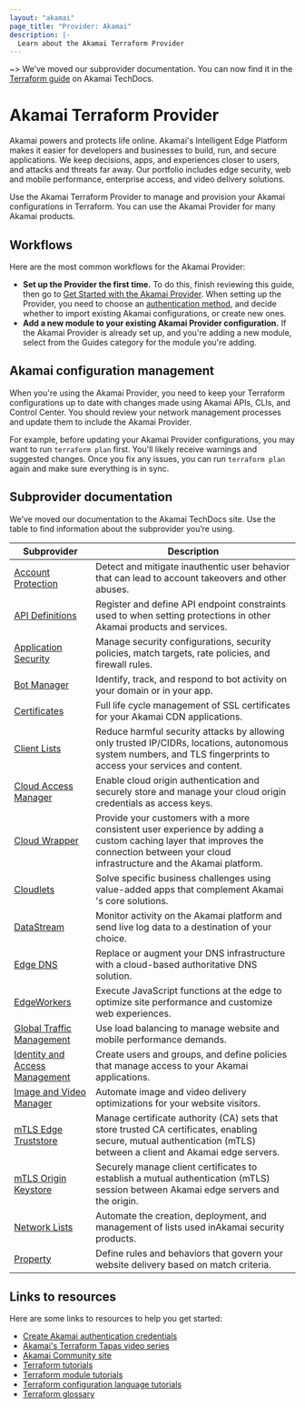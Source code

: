 ```yaml
---
layout: "akamai"
page_title: "Provider: Akamai"
description: |-
  Learn about the Akamai Terraform Provider
---
```


~> We’ve moved our subprovider documentation. You can now find it in the [Terraform guide](https://techdocs.akamai.com/terraform/docs/overview) on Akamai TechDocs.

# Akamai Terraform Provider

Akamai powers and protects life online. Akamai's Intelligent Edge Platform makes it easier for developers and businesses to build, run, and secure applications. We keep decisions, apps, and experiences closer to users, and attacks and threats far away. Our portfolio includes edge security, web and mobile performance, enterprise access, and video delivery solutions.

Use the Akamai Terraform Provider to manage and provision your Akamai configurations in Terraform. You can use the Akamai Provider for many Akamai products. 

## Workflows

Here are the most common workflows for the Akamai Provider:

* **Set up the Provider the first time.** To do this, finish reviewing this guide, then go to [Get Started with the Akamai Provider](https://techdocs.akamai.com/terraform/docs/overview). When setting up the Provider, you need to choose an [authentication method](https://techdocs.akamai.com/terraform/docs/overview#add-authentication), and decide whether to import existing Akamai configurations, or create new ones.
* **Add a new module to your existing Akamai Provider configuration.** If the Akamai Provider is already set up, and you're adding a new module, select from the Guides category for the module you're adding.

## Akamai configuration management

When you're using the Akamai Provider, you need to keep your Terraform configurations up to date with changes made using Akamai APIs, CLIs, and Control Center. 
You should review your network management processes and update them to include the Akamai Provider.

For example, before updating your Akamai Provider configurations, you may want to run `terraform plan` first. 
You'll likely receive warnings and suggested changes. 
Once you fix any issues, you can run `terraform plan` again and make sure everything is in sync.

## Subprovider documentation

We’ve moved our documentation to the Akamai TechDocs site. Use the table to find information about the subprovider you’re using.

| Subprovider                                                                                        | Description                                                                                                                                                                            |
| -------------------------------------------------------------------------------------------------- | -------------------------------------------------------------------------------------------------------------------------------------------------------------------------------------- |
| [Account Protection](https://techdocs.akamai.com/terraform/v9.0/docs/set-up-apr)        | Detect and mitigate inauthentic user behavior that can lead to account takeovers and other abuses.                                                                                   |
| [API Definitions](https://techdocs.akamai.com/terraform/v9.0/docs/set-up-apidefinitions)        | Register and define API endpoint constraints used to when setting protections in other Akamai products and services.                                                                                   |
| [Application Security](https://techdocs.akamai.com/terraform/v9.0/docs/configure-appsec)           | Manage security configurations, security policies, match targets, rate policies, and firewall rules.                                                                                   |
| [Bot Manager](https://techdocs.akamai.com/terraform/v9.0/docs/set-up-botman)                       | Identify, track, and respond to bot activity on your domain or in your app.                                                                                                            |
| [Certificates](https://techdocs.akamai.com/terraform/v9.0/docs/cps-integration-guide)              | Full life cycle management of SSL certificates for your ​Akamai​ CDN applications.                                                                                                     |
| [Client Lists](https://techdocs.akamai.com/terraform/v9.0/docs/set-up-client-lists)                | Reduce harmful security attacks by allowing only trusted IP/CIDRs, locations, autonomous system numbers, and TLS fingerprints to access your services and content.                     |
| [Cloud Access Manager](https://techdocs.akamai.com/terraform/v9.0/docs/set-up-cam)                 | Enable cloud origin authentication and securely store and manage your cloud origin credentials as access keys.                                                                         |
| [Cloud Wrapper](https://techdocs.akamai.com/terraform/v9.0/docs/set-up-cloud-wrapper)              | Provide your customers with a more consistent user experience by adding a custom caching layer that improves the connection between your cloud infrastructure and the Akamai platform. |
| [Cloudlets](https://techdocs.akamai.com/terraform/v9.0/docs/set-up-cloudlets)                      | Solve specific business challenges using value-added apps that complement ​Akamai​'s core solutions.                                                                                   |
| [DataStream](https://techdocs.akamai.com/terraform/v9.0/docs/set-up-datastream)                    | Monitor activity on the ​Akamai​ platform and send live log data to a destination of your choice.                                                                                      |
| [Edge DNS](https://techdocs.akamai.com/terraform/v9.0/docs/set-up-edgedns)                         | Replace or augment your DNS infrastructure with a cloud-based authoritative DNS solution.                                                                                              |
| [EdgeWorkers](https://techdocs.akamai.com/terraform/v9.0/docs/set-up-edgeworkers)                  | Execute JavaScript functions at the edge to optimize site performance and customize web experiences.                                                                                   |
| [Global Traffic Management](https://techdocs.akamai.com/terraform/v9.0/docs/set-up-gtm)            | Use load balancing to manage website and mobile performance demands.                                                                                                                   |
| [Identity and Access Management](https://techdocs.akamai.com/terraform/v9.0/docs/set-up-iam)       | Create users and groups, and define policies that manage access to your Akamai applications.                                                                                           |
| [Image and Video Manager](https://techdocs.akamai.com/terraform/v9.0/docs/set-up-ivm)              | Automate image and video delivery optimizations for your website visitors.                                                                                                             |
| [mTLS Edge Truststore](https://techdocs.akamai.com/terraform/v9.0/docs/manage-ca-sets)          | Manage certificate authority (CA) sets that store trusted CA certificates, enabling secure, mutual authentication (mTLS) between a client and Akamai edge servers.                                                    |
| [mTLS Origin Keystore](https://techdocs.akamai.com/terraform/v9.0/docs/manage-client-certificates) | Securely manage client certificates to establish a mutual authentication (mTLS) session between Akamai edge servers and the origin.                                                    |
| [Network Lists](https://techdocs.akamai.com/terraform/v9.0/docs/set-up-network-lists)              | Automate the creation, deployment, and management of lists used in ​Akamai​ security products.                                                                                         |
| [Property](https://techdocs.akamai.com/terraform/v9.0/docs/set-up-property-provisioning)           | Define rules and behaviors that govern your website delivery based on match criteria.                                                                                                  |

## Links to resources

Here are some links to resources to help you get started:

* [Create Akamai authentication credentials](https://techdocs.akamai.com/terraform/docs/overview#add-authentication)
* [Akamai's Terraform Tapas video series](https://www.youtube.com/playlist?list=PLDlttLRccCk7a-JNb-xFH6dz4WqG53JQa)
* [Akamai Community site](https://community.akamai.com/customers/s/)
* [Terraform tutorials](https://learn.hashicorp.com/collections/terraform/cloud-get-started)
* [Terraform module tutorials](https://learn.hashicorp.com/collections/terraform/modules)
* [Terraform configuration language tutorials](https://learn.hashicorp.com/collections/terraform/configuration-language)
* [Terraform glossary](https://www.terraform.io/docs/glossary.html)